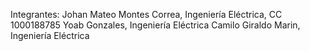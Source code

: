Integrantes:
Johan Mateo Montes Correa, Ingeniería Eléctrica, CC 1000188785
Yoab Gonzales, Ingeniería Eléctrica
Camilo Giraldo Marin, Ingeniería Eléctrica